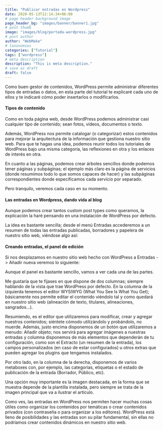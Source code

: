 ```yaml
---
title: "Publicar entradas en Wordpress"
date: 2020-05-13T12:14:34+06:00
# page header background image
page_header_bg: "images/banner/banner1.jpg"
# post thumb
image: "images/blog/portada-wordpress.jpg"
# post author
author: "WebMake"
# taxonomies
categories: ["Tutorial"]
tags: ["wordpress"]
# meta description
description: "This is meta description."
# save as draft
draft: false
---
```


Como buen gestor de contenidos, WordPress permite administrar diferentes tipos de entradas o datos, en esta parte del tutorial te explicaré cada uno de ellos y te indicaré cómo poder insertarlos o modificarlos.

#### Tipos de contenido

Como en toda página web, desde WordPress podemos administrar casi cualquier tipo de contenido; sean fotos, vídeos, documentos o texto.

Además, WordPress nos permite catalogar (o categorizar) estos contenidos para mejorar la arquitectura de la información que gestiona nuestro sitio web. Para que te hagas una idea, podemos reunir todos los tutoriales de WordPress bajo una misma categoría, las reflexiones en otra y los enlaces de interés en otra.

En cuanto a las páginas, podemos crear árboles sencillos donde podemos tener páginas y subpáginas; el ejemplo más claro es la página de servicios (donde resumimos todo lo que somos capaces de hacer) y las subpáginas correspondientes donde especificamos cada servicio por separado.

Pero tranquilo, veremos cada caso en su momento.

#### Las entradas en Wordpress, dando vida al blog

Aunque podemos crear tantos custom post types como queramos, la explicación la haré pensando en una instalación de WordPress por defecto.

La idea es bastante sencilla; desde el menú Entradas accederemos a un resumen de todas las entradas publicadas, borradores y papelera de nuestro sitio web, viéndose algo así:

#### Creando entradas, el panel de edición

Si nos desplazamos en nuestro sitio web hecho con WordPress a Entradas -> Añadir nueva veremos lo siguiente:

Aunque el panel es bastante sencillo, vamos a ver cada una de las partes.

Me gustaría que te fijases en que dispone de dos columnas; siempre hablando de la vista que trae WordPress por defecto. En la columna de la izquierda tenemos el editor WYSIWYG (What You See Is What You Get); básicamente nos permite editar el contenido viéndolo tal y como quedará en nuestro sitio web (alineación de texto, titulares, alineaciones, sangrados…).

Resumiendo, es el editor que utilizaremos para modificar, crear y agregar nuestros contenidos; siéntete cómodo utilizándolo y probándolo, no muerde. Además, justo encima disponemos de un botón que utilizaremos a menudo: Añadir objeto; nos servirá para agregar imágenes a nuestras entradas y columna disponemos de más elementos que dependerán de tu configuración, como son el Extracto (un resumen de la entrada), los campos personalizados (en caso de estar configurados) u otros extras que pueden agregar los plugins que tengamos instalados.

Por otro lado, en la columna de la derecha, disponemos de varios metaboxes con, por ejemplo, las categorías, etiquetas o el estado de publicación de la entrada (Borrador, Público, etc).

Una opción muy importante es la imagen destacada, en la forma que se muestra depende de la plantilla instalada, pero siempre se trata de la imagen principal que va a ilustrar el artículo.

Como ves, las entradas en WordPress nos permiten hacer muchas cosas útiles como organizar los contenidos por temáticas o crear contenidos privados (con contraseña o para organizar a los editores). WordPress está lleno de posibilidades y las entradas son su pilar fundamental, sin ellas no podríamos crear contenidos dinámicos en nuestro sitio web.